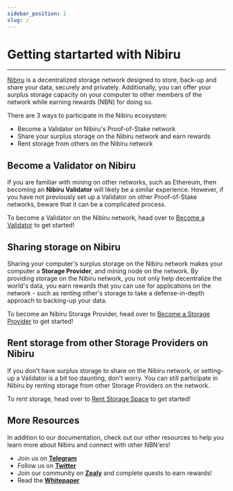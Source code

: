 ```yaml
---
sidebar_position: 1
slug: /
---
```

# Getting startarted with Nibiru
---

[Nibiru](https://www.nibirunet.io) is a decentralized storage network designed to store,
back-up and share your data, securely and privately.  Additionally, you can offer your surplus
storage capacity on your computer to other members of the network while earning rewards (NBN)
for doing so. 

There are 3 ways to participate in the Nibiru ecosystem:

* Become a Validator on Nibiru's Proof-of-Stake network
* Share your surplus storage on the Nibiru network and earn rewards
* Rent storage from others on the Nibiru network

## Become a Validator on Nibiru
If you are familiar with mining on other networks, such as Ethereum, then becoming an **Nibiru Validator**
will likely be a similar experience.  However, if you have not previously set up a Validator
on other Proof-of-Stake networks, beware that it can be a complicated process.

To become a Validator on the Nibiru network, head over to 
[Become a Validator](become-a-validator/get-started-validator.md) to get started!

## Sharing storage on Nibiru
Sharing your computer's surplus storage on the Nibiru network makes your
computer a **Storage Provider**, and mining node on the network. By providing storage on the Nibiru
network, you not only help decentralize the world's data, you earn rewards that you can use for applications
on the network - such as renting other's storage to take a defense-in-depth approach to backing-up your data.

To become an Nibiru Storage Provider, head over to
[Become a Storage Provider](become-a-storage-provider/get-started-storage-provider.md)
to get started!

## Rent storage from other Storage Providers on Nibiru
If you don't have surplus storage to share on the Nibiru network, or setting-up a Validator is a bit too
daunting, don't worry.  You can still participate in Nibiru by renting storage from other Storage Providers on
the network.  

To rent storage, head over to [Rent Storage Space](rent-storage-space/get-started-renting.md) to get started!

## More Resources

In addition to our documentation, check out our other resources to help you learn more about
Nibiru and connect with other NBN'ers!

* Join us on [**Telegram**](https://t.me/NibiruOfficial)
* Follow us on [**Twitter**](https://twitter.com/Nibiru)
* Join our community on [**Zealy**](https://zealy.io/c/Nibiru/questboard) and complete quests to earn rewards!
* Read the [**Whitepaper**](https://Nibiru.io/wp-content/uploads/2023/03/Nibiru-Whitepaper-1.5.1-03072023.pdf)


